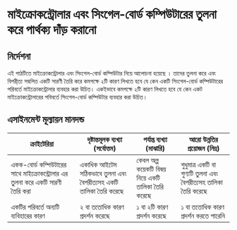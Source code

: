 # মাইক্রোকন্ট্রোলার এবং সিংগেল-বোর্ড কম্পিউটারের তুলনা করে পার্থক্য দাঁড় করানো

## নির্দেশনা

এই পাঠটিতে মাইক্রোকন্ট্রোলার এবং সিংগেল-বোর্ড কম্পিউটার নিয়ে আলোচনা হয়েছে । তাদের তুলনা করে এবং বিপরী্ত্য সম্বলিত একটি সারণী তৈরি করে কমপক্ষে ২টি কারণ লিখতে হবে যে কেন একটি সিংগেল-বোর্ড কম্পিউটারের পরিবর্তে মাইক্রোকন্ট্রোলার ব্যবহার করা উচিত। একইভাবে কমপক্ষে ২টি কারণ লিখতে হবে যে কেন একট মাইক্রোকন্ট্রোলারের পবিবর্তে সিংগেল-বোর্ড কম্পিউটার ব্যবহার করা উচিত।


## এসাইনমেন্ট মূল্যায়ন মানদন্ড

| ক্রাইটেরিয়া | দৃষ্টান্তমূলক ব্যখ্যা (সর্বোত্তম) | পর্যাপ্ত ব্যখ্যা (মাঝারি) | আরো উন্নতির প্রয়োজন (নিম্ন) |
| -------- | ---------------------- | ------------------- | ------------------------- |
| একক-বোর্ড কম্পিউটারের সাথে মাইক্রোকন্ট্রোলার এর তুলনা করে একটি সারণী তৈরি করা | একাধিক আইটেম সঠিকভাবে তুলনা এবং বৈপরীত্যসহ একটি তালিকা তৈরি করেছে | কেবল অল্প কয়েকটি বিষয় নিয়ে একটি তালিকা তৈরি করেছে | শুধুমাত্র একটি বা শুণ্যটি তুলনা এবং বৈপরীত্যসহ তালিকা তৈরি করেছে |
| একটির পরিবর্তে অন্যটি ব্যবিহারের কারণ | ২ বা ততোধিক কারণ প্রদর্শন করেছে  | ১ বা ২টি কারণ প্রদর্শন করেছে  |  ১ বা ততোধিক কারণ প্রদর্শন করতে পারেনি  |
